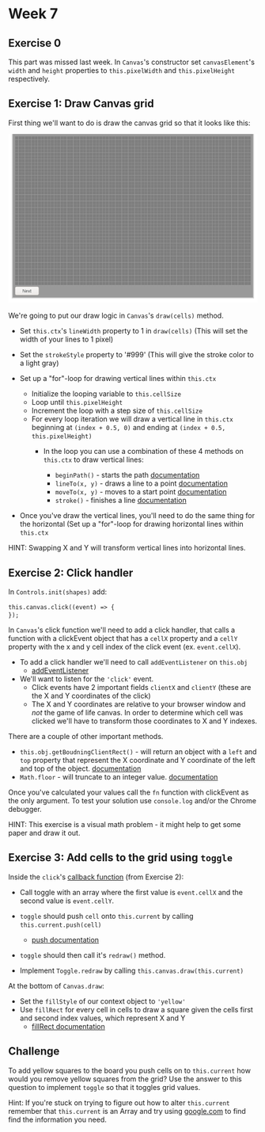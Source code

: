 # Week 7

## Exercise 0

This part was missed last week. In `Canvas`'s constructor set `canvasElement`'s
`width` and `height` properties to `this.pixelWidth` and `this.pixelHeight`
respectively.

## Exercise 1: Draw Canvas grid

First thing we'll want to do is draw the canvas grid so that it looks like this:

![picture of canvas grid](/exercises/canvas_grid.png)

We're going to put our draw logic in `Canvas`'s `draw(cells)` method. 

*  Set `this.ctx`'s `lineWidth` property to 1 in `draw(cells)` (This will set the width of your lines to 1 pixel) 
*  Set the `strokeStyle` property to '#999' (This will give the stroke color to a light gray)

*  Set up a "for"-loop for drawing vertical lines within `this.ctx`
   *  Initialize the looping variable to `this.cellSize`
   *  Loop until `this.pixelHeight` 
   *  Increment the loop with a step size of `this.cellSize`
   *  For every loop iteration we will draw a vertical line in `this.ctx` beginning at `(index + 0.5, 0)` and ending at
`(index + 0.5, this.pixelHeight)`
      *  In the loop you can use a combination of these 4 methods on `this.ctx` to draw vertical lines:

         * `beginPath()` - starts the path [documentation](https://developer.mozilla.org/en-US/docs/Web/API/CanvasRenderingContext2D/beginPath)
         * `lineTo(x, y)` - draws a line to a point [documentation](https://developer.mozilla.org/en-US/docs/Web/API/CanvasRenderingContext2D/lineTo)
         * `moveTo(x, y)` - moves to a start point [documentation](https://developer.mozilla.org/en-US/docs/Web/API/CanvasRenderingContext2D/moveTo)
         * `stroke()` - finishes a line [documentation](https://developer.mozilla.org/en-US/docs/Web/API/CanvasRenderingContext2D/stroke)

*  Once you've draw the vertical lines, you'll need to do the same thing for
the horizontal (Set up a "for"-loop for drawing horizontal lines within `this.ctx`

HINT: Swapping X and Y will transform vertical lines into horizontal lines.


## Exercise 2: Click handler

In `Controls.init(shapes)` add:

```
this.canvas.click((event) => {
});
```

In `Canvas`'s click function we'll need to add a click handler, that calls a
function with a clickEvent object that has a `cellX` property and a `cellY`
property with the x and y cell index of the click event (ex. `event.cellX`).
*  To add a click handler we'll need to call `addEventListener` on `this.obj`
   *  [addEventListener](https://developer.mozilla.org/en-US/docs/Web/API/EventTarget/addEventListener)
*  We'll want to listen for the `'click'` event. 
   *  Click events have 2 important fields `clientX` and `clientY` (these are the X and Y coordinates of the click) 
   *  The X and Y coordinates are relative to your browser window and *not* the game of life canvas. In order to determine which cell was clicked we'll have to transform those coordinates to X and Y indexes.

There are a couple of other important methods.
*  `this.obj.getBoudningClientRect()` - will return an object with a `left` and `top`
   property that represent the X coordinate and Y coordinate of the left and top
   of the object. [documentation](https://developer.mozilla.org/en-US/docs/Web/API/Element/getBoundingClientRect)
*  `Math.floor` - will truncate to an integer value. [documentation](https://developer.mozilla.org/en-US/docs/Web/JavaScript/Reference/Global_Objects/Math/floor)

Once you've calculated your values call the `fn` function with clickEvent as the
only argument. To test your solution use `console.log` and/or the Chrome debugger.

HINT: This exercise is a visual math problem - it might help to get some paper and
draw it out.



## Exercise 3: Add cells to the grid using `toggle`

Inside the `click`'s [callback function](#exercise-2-click-handler) (from Exercise 2):
*  Call toggle with an array where the first value is `event.cellX` and the second value is `event.cellY`.
  *  `toggle` should push `cell` onto `this.current` by calling `this.current.push(cell)` 
     *  [push documentation](https://developer.mozilla.org/en-US/docs/Web/JavaScript/Reference/Global_Objects/Array/push)
  *  `toggle` should then call it's `redraw()` method.

*  Implement `Toggle.redraw` by calling `this.canvas.draw(this.current)`

At the bottom of `Canvas.draw`:
*  Set the `fillStyle` of our context object to `'yellow'`
*  Use `fillRect` for every cell in cells to draw a square given the cells first and second index values, which represent X and Y
   *  [fillRect documentation](https://developer.mozilla.org/en-US/docs/Web/API/CanvasRenderingContext2D/fillRect)



## Challenge

To add yellow squares to the board you push cells on to `this.current` how would
you remove yellow squares from the grid? Use the answer to this question to implement
`toggle` so that it toggles grid values. 

Hint: If you're stuck on trying to figure out how to alter `this.current` remember
that `this.current` is an Array and try using [google.com](http://google.com) to
find find the information you need.
